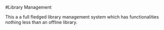 
#Library Management

 This a a full fledged library management system which has functionalities nothing less than an offline library.
